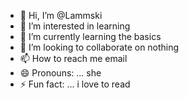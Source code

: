 - 👋 Hi, I’m @Lammski
- 👀 I’m interested in learning 
- 🌱 I’m currently learning the basics
- 💞️ I’m looking to collaborate on nothing
- 📫 How to reach me email
- 😄 Pronouns: ... she
- ⚡ Fun fact: ... i love to read

<!---
Lammski/Lammski is a ✨ special ✨ repository because its `README.md` (this file) appears on your GitHub profile.
You can click the Preview link to take a look at your changes.
--->
